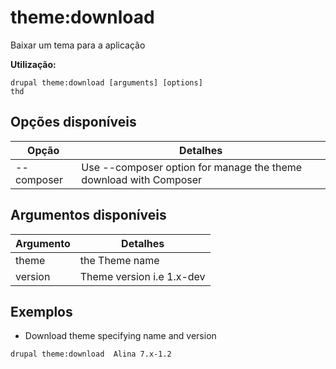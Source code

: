 # theme:download
Baixar um tema para a aplicação

**Utilização:**
```
drupal theme:download [arguments] [options]
thd
```

## Opções disponíveis
Opção | Detalhes
-------|-------------
--composer | Use --composer option for manage the theme download with Composer

## Argumentos disponíveis
Argumento | Detalhes
---------|-------------
theme | the Theme name
version | Theme version i.e 1.x-dev

## Exemplos
* Download theme specifying name and version
```
drupal theme:download  Alina 7.x-1.2
```

